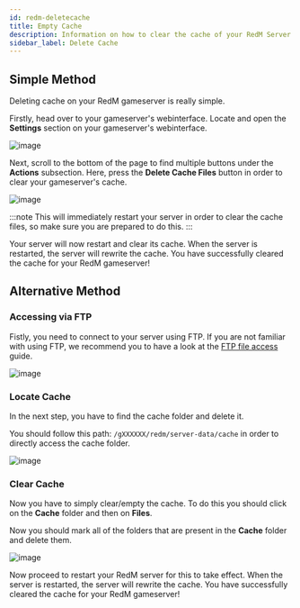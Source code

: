 ```yaml
---
id: redm-deletecache
title: Empty Cache
description: Information on how to clear the cache of your RedM Server from ZAP-Hosting - ZAP-Hosting.com documentation
sidebar_label: Delete Cache
---
```


## Simple Method

Deleting cache on your RedM gameserver is really simple.

Firstly, head over to your gameserver's webinterface. Locate and open the **Settings** section on your gameserver's webinterface.

![image](https://github.com/zaphosting/docs/assets/42719082/bbdfc816-6160-4e2a-b9ee-74feca4663ed)

Next, scroll to the bottom of the page to find multiple buttons under the **Actions** subsection. Here, press the **Delete Cache Files** button in order to clear your gameserver's cache.

![image](https://github.com/zaphosting/docs/assets/42719082/f917d7bf-f436-4e6c-b53d-bd2d2df1e4c0)

:::note
This will immediately restart your server in order to clear the cache files, so make sure you are prepared to do this.
:::

Your server will now restart and clear its cache. When the server is restarted, the server will rewrite the cache. You have successfully cleared the cache for your RedM gameserver!

## Alternative Method

### Accessing via FTP

Fistly, you need to connect to your server using FTP. If you are not familiar with using FTP, we recommend you to have a look at the [FTP file access](gameserver-ftpaccess.md) guide.

![image](https://user-images.githubusercontent.com/13604413/159137768-9431a8d8-afa2-47a7-960b-7bcd700c9627.png)

### Locate Cache

In the next step, you have to find the cache folder and delete it.

You should follow this path: `/gXXXXXX/redm/server-data/cache` in order to directly access the cache folder.

![image](https://user-images.githubusercontent.com/13604413/159137776-328b84d3-992b-47ef-b8d8-c1abb0beae45.png)

### Clear Cache

Now you have to simply clear/empty the cache. To do this you should click on the **Cache** folder and then on **Files**.

Now you should mark all of the folders that are present in the **Cache** folder and delete them.

![image](https://user-images.githubusercontent.com/13604413/159137786-b7a63449-4d89-4f77-a06c-9edd87bdd85e.png)

Now proceed to restart your RedM server for this to take effect. When the server is restarted, the server will rewrite the cache. You have successfully cleared the cache for your RedM gameserver!